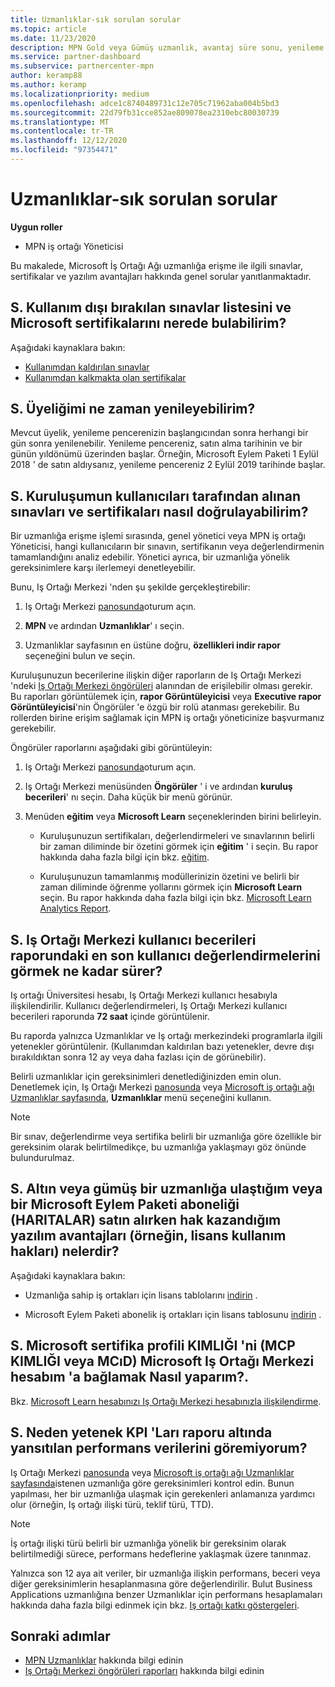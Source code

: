 ```yaml
---
title: Uzmanlıklar-sık sorulan sorular
ms.topic: article
ms.date: 11/23/2020
description: MPN Gold veya Gümüş uzmanlık, avantaj süre sonu, yenileme veya Azure, bulut, Visual Studio, teknik destek avantajları için lisans etkinleştirme hakkında yanıtlar.
ms.service: partner-dashboard
ms.subservice: partnercenter-mpn
author: keramp88
ms.author: keramp
ms.localizationpriority: medium
ms.openlocfilehash: adce1c8740489731c12e705c71962aba004b5bd3
ms.sourcegitcommit: 22d79fb31cce852ae809078ea2310ebc80030739
ms.translationtype: MT
ms.contentlocale: tr-TR
ms.lasthandoff: 12/12/2020
ms.locfileid: "97354471"
---
```

# <a name="competencies---frequently-asked-questions"></a>Uzmanlıklar-sık sorulan sorular

**Uygun roller**

- MPN iş ortağı Yöneticisi

Bu makalede, Microsoft İş Ortağı Ağı uzmanlığa erişme ile ilgili sınavlar, sertifikalar ve yazılım avantajları hakkında genel sorular yanıtlanmaktadır.

## <a name="q-where-can-i-find-the-list-of-exams-and-microsoft-certifications-being-retired"></a>S. Kullanım dışı bırakılan sınavlar listesini ve Microsoft sertifikalarını nerede bulabilirim?

Aşağıdaki kaynaklara bakın:

- [Kullanımdan kaldırılan sınavlar](/learn/certifications/retired-certification-exams)
- [Kullanımdan kalkmakta olan sertifikalar](/learn/certifications/retired-certifications)

## <a name="q-when-can-i-renew-my-membership"></a>S. Üyeliğimi ne zaman yenileyebilirim?

Mevcut üyelik, yenileme pencerenizin başlangıcından sonra herhangi bir gün sonra yenilenebilir. Yenileme pencereniz, satın alma tarihinin ve bir günün yıldönümü üzerinden başlar. Örneğin, Microsoft Eylem Paketi 1 Eylül 2018 ' de satın aldıysanız, yenileme pencereniz 2 Eylül 2019 tarihinde başlar.

## <a name="q-how-can-i-verify-the-exams-and-certifications-taken-by-my-organizations-users"></a>S. Kuruluşumun kullanıcıları tarafından alınan sınavları ve sertifikaları nasıl doğrulayabilirim?

Bir uzmanlığa erişme işlemi sırasında, genel yönetici veya MPN iş ortağı Yöneticisi, hangi kullanıcıların bir sınavın, sertifikanın veya değerlendirmenin tamamlandığını analiz edebilir. Yönetici ayrıca, bir uzmanlığa yönelik gereksinimlere karşı ilerlemeyi denetleyebilir.

Bunu, Iş Ortağı Merkezi 'nden şu şekilde gerçekleştirebilir:

1. Iş Ortağı Merkezi [panosunda](https://partner.microsoft.com/dashboard)oturum açın.

1. **MPN** ve ardından **Uzmanlıklar**' ı seçin.

1. Uzmanlıklar sayfasının en üstüne doğru, **özellikleri indir rapor** seçeneğini bulun ve seçin.

Kuruluşunuzun becerilerine ilişkin diğer raporların de Iş Ortağı Merkezi 'ndeki [Iş Ortağı Merkezi öngörüleri](partner-center-insights.md) alanından de erişilebilir olması gerekir. Bu raporları görüntülemek için, **rapor Görüntüleyicisi** veya **Executive rapor Görüntüleyicisi**'nin Öngörüler 'e özgü bir rolü atanması gerekebilir. Bu rollerden birine erişim sağlamak için MPN iş ortağı yöneticinize başvurmanız gerekebilir.

Öngörüler raporlarını aşağıdaki gibi görüntüleyin:

1. Iş Ortağı Merkezi [panosunda](https://partner.microsoft.com/dashboard)oturum açın.

1. Iş Ortağı Merkezi menüsünden **Öngörüler** ' i ve ardından **kuruluş becerileri**' nı seçin. Daha küçük bir menü görünür.

1. Menüden **eğitim** veya **Microsoft Learn** seçeneklerinden birini belirleyin.

   - Kuruluşunuzun sertifikaları, değerlendirmeleri ve sınavlarının belirli bir zaman diliminde bir özetini görmek için **eğitim** ' i seçin. Bu rapor hakkında daha fazla bilgi için bkz. [eğitim](pci-training-dashboard.md).

   - Kuruluşunuzun tamamlanmış modüllerinizin özetini ve belirli bir zaman diliminde öğrenme yollarını görmek için **Microsoft Learn** seçin. Bu rapor hakkında daha fazla bilgi için bkz. [Microsoft Learn Analytics Report](ms-learn-analytics.md).

## <a name="q-how-long-does-it-take-to-see-the-latest-user-assessments-in-the-partner-center-user-skills-report"></a>S. Iş Ortağı Merkezi kullanıcı becerileri raporundaki en son kullanıcı değerlendirmelerini görmek ne kadar sürer?

Iş ortağı Üniversitesi hesabı, Iş Ortağı Merkezi kullanıcı hesabıyla ilişkilendirilir. Kullanıcı değerlendirmeleri, Iş Ortağı Merkezi kullanıcı becerileri raporunda **72 saat** içinde görüntülenir.

Bu raporda yalnızca Uzmanlıklar ve Iş ortağı merkezindeki programlarla ilgili yetenekler görüntülenir. (Kullanımdan kaldırılan bazı yetenekler, devre dışı bırakıldıktan sonra 12 ay veya daha fazlası için de görünebilir).

Belirli uzmanlıklar için gereksinimleri denetlediğinizden emin olun. Denetlemek için, Iş Ortağı Merkezi [panosunda](https://partner.microsoft.com/dashboard) veya [Microsoft iş ortağı ağı Uzmanlıklar sayfasında](https://partner.microsoft.com/membership/competencies), **Uzmanlıklar** menü seçeneğini kullanın.

> [!NOTE]
> Bir sınav, değerlendirme veya sertifika belirli bir uzmanlığa göre özellikle bir gereksinim olarak belirtilmedikçe, bu uzmanlığa yaklaşmayı göz önünde bulundurulmaz.

## <a name="q-what-are-the-software-benefits-such-as-license-use-rights-that-i-am-entitled-to-when-i-achieve-a-gold-or-silver-competency-or-buy-a-microsoft-action-pack-subscription-maps"></a>S. Altın veya gümüş bir uzmanlığa ulaştığım veya bir Microsoft Eylem Paketi aboneliği (HARITALAR) satın alırken hak kazandığım yazılım avantajları (örneğin, lisans kullanım hakları) nelerdir?

Aşağıdaki kaynaklara bakın:

- Uzmanlığa sahip iş ortakları için lisans tablolarını [indirin](https://assetsprod.microsoft.com/mpn-maps-software-iur-competency-license-table.docx) .

- Microsoft Eylem Paketi abonelik iş ortakları için lisans tablosunu [indirin](https://assetsprod.microsoft.com/en-us/microsoft-action-pack-license-table.pdf) .

## <a name="q-how-do-i-link-a-microsoft-certification-profile-id-mcp-id-or-mcid-to-my-microsoft-partner-center-account"></a>S. Microsoft sertifika profili KIMLIĞI 'ni (MCP KIMLIĞI veya MCıD) Microsoft Iş Ortağı Merkezi hesabım 'a bağlamak Nasıl yaparım?.

Bkz. [Microsoft Learn hesabınızı Iş Ortağı Merkezi hesabınızla ilişkilendirme](ms-learn-associate.md).

## <a name="q-why-cant-i-see-the-performance-data-reflected-under-the-competencies-kpis-report"></a>S. Neden yetenek KPI 'Ları raporu altında yansıtılan performans verilerini göremiyorum?

Iş Ortağı Merkezi [panosunda](https://partner.microsoft.com/dashboard) veya [Microsoft iş ortağı ağı Uzmanlıklar sayfasında](https://partner.microsoft.com/membership/competencies)istenen uzmanlığa göre gereksinimleri kontrol edin. Bunun yapılması, her bir uzmanlığa ulaşmak için gerekenleri anlamanıza yardımcı olur (örneğin, Iş ortağı ilişki türü, teklif türü, TTD).

> [!NOTE]
> İş ortağı ilişki türü belirli bir uzmanlığa yönelik bir gereksinim olarak belirtilmediği sürece, performans hedeflerine yaklaşmak üzere tanınmaz.
>
> Yalnızca son 12 aya ait veriler, bir uzmanlığa ilişkin performans, beceri veya diğer gereksinimlerin hesaplanmasına göre değerlendirilir. Bulut Business Applications uzmanlığına benzer Uzmanlıklar için performans hesaplamaları hakkında daha fazla bilgi edinmek için bkz. [Iş ortağı katkı göstergeleri](partner-contribution-indicators.md).

## <a name="next-steps"></a>Sonraki adımlar

- [MPN Uzmanlıklar](learn-about-competencies.md) hakkında bilgi edinin
- [Iş Ortağı Merkezi öngörüleri raporları](partner-center-insights.md) hakkında bilgi edinin
